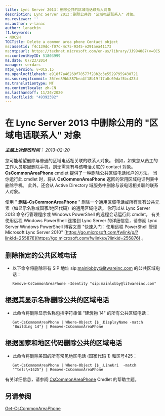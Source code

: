```yaml
---
title: Lync Server 2013：删除公共的区域电话联系人对象
description: Lync Server 2013：删除公共的 "区域电话联系人" 对象。
ms.reviewer: ''
ms.author: v-lanac
author: lanachin
f1.keywords:
- NOCSH
TOCTitle: Delete a common area phone Contact object
ms:assetid: f4c139dc-f07c-4c75-9345-e291aea41173
ms:mtpsurl: https://technet.microsoft.com/en-us/library/JJ994087(v=OCS.15)
ms:contentKeyID: 51803999
ms.date: 07/23/2014
manager: serdars
mtps_version: v=OCS.15
ms.openlocfilehash: e918f7a46269f70577f28b2c3e55297959430721
ms.sourcegitcommit: 36fee89bb887bea4f18b19f17a8c69daf5bc423d
ms.translationtype: MT
ms.contentlocale: zh-CN
ms.lasthandoff: 11/24/2020
ms.locfileid: "49392392"
---
```

# <a name="delete-a-common-area-phone-contact-object-in-lync-server-2013"></a>在 Lync Server 2013 中删除公用的 "区域电话联系人" 对象

<div data-xmlns="http://www.w3.org/1999/xhtml">

<div class="topic" data-xmlns="http://www.w3.org/1999/xhtml" data-msxsl="urn:schemas-microsoft-com:xslt" data-cs="https://msdn.microsoft.com/">

<div data-asp="https://msdn2.microsoft.com/asp">



</div>

<div id="mainSection">

<div id="mainBody">

<span> </span>

_**主题上次修改时间：** 2013-02-20_

您可能希望删除与普通的区域电话相关联的联系人对象。 例如，如果您从员工的工作人员那里删除手机，则无需具有与该电话关联的 contact 对象。 **CsCommonAreaPhone** cmdlet 提供了一种删除公共区域电话帐户的方法。 当你运行此 cmdlet 时，将从 **CsCommonAreaPhone** 返回的常用区域电话列表中删除手机。 此外，还会从 Active Directory 域服务中删除与该电话相关联的联系人对象。

使用 " **删除-CsCommonAreaPhone** " 删除一个通用区域电话或所有具有公共元素（如显示名称或国家/地区代码）的通用区域电话。 你可以从 Lync Server 2013 命令行管理程序或 Windows PowerShell 的远程会话运行此 cmdlet。 有关使用远程 Windows PowerShell 连接到 Lync Server 的详细信息，请参阅 Lync Server Windows PowerShell 博客文章 "快速入门：使用远程 PowerShell 管理 Microsoft Lync Server 2010" [https://go.microsoft.com/fwlink/p/?linkId=255876](https://go.microsoft.com/fwlink/p/?linkid=255876) 。

<div>


<div>

## <a name="removing-a-specified-common-area-phone"></a>删除指定的公共区域电话

  - 以下命令将删除带有 SIP 地址 sip:mainlobby@litwareinc.com 的公共区域电话：
    
        Remove-CsCommonAreaPhone -Identity "sip:mainlobby@litwareinc.com"

</div>

<div>

## <a name="removing-common-area-phones-based-on-their-display-name"></a>根据其显示名称删除公共的区域电话

  - 此命令将删除显示名称包括字符串值 "建筑物 14" 的所有公共区域电话：
    
        Get-CsCommonAreaPhone | Where-Object {$_.DisplayName -match "Building 14"} | Remove-CsCommonAreaPhone

</div>

<div>

## <a name="removing-common-area-phones-based-on-their-country-and-area-codes"></a>根据国家和地区代码删除公共的区域电话

  - 此命令将删除美国的所有常见地区电话 (国家代码 1) 和区号425：
    
        Get-CsCommonAreaPhone | Where-Object {$_.LineUri  -match "^tel:\+1425"} | Remove-CsCommonAreaPhone

</div>

有关详细信息，请参阅 [CsCommonAreaPhone](https://docs.microsoft.com/powershell/module/skype/Remove-CsCommonAreaPhone) Cmdlet 的帮助主题。

</div>

<div>

## <a name="see-also"></a>另请参阅


[Get-CsCommonAreaPhone](https://docs.microsoft.com/powershell/module/skype/Get-CsCommonAreaPhone)  
  

</div>

</div>

<span> </span>

</div>

</div>

</div>

